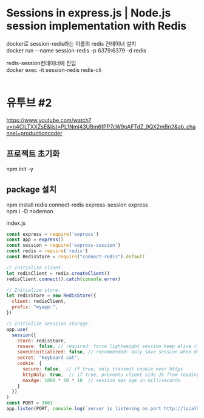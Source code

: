 Sessions in express.js | Node.js session implementation with Redis
==================================================================

docker로 session-redis라는 이름의 redis 컨테이너 설치   
docker run --name session-redis -p 6379:6379 -d redis

redis-session컨테이너에 진입   
docker exec -it session-redis redis-cli
<br><br>    
# 유투브 #2
https://www.youtube.com/watch?v=n4ClLTXXZsE&list=PL1Nml43UBm6fPP7cW9pAFTdZ_9QX2mBn2&ab_channel=productioncoder

## 프로젝트 초기화   
npm init -y

## package 설치   
npm install redis connect-redis express-session express   
npm i -D nodemon   

index.js
```javascript
const express = require('express')
const app = express()
const session = require('express-session')
const redis = require('redis')
const RedisStore = require("connect-redis").default

// Initialize client.
let redisClient = redis.createClient()
redisClient.connect().catch(console.error)

// Initialize store.
let redisStore = new RedisStore({
  client: redisClient,
  prefix: "myapp:",
})

// Initialize sesssion storage.
app.use(
  session({
    store: redisStore,
    resave: false, // required: force lightweight session keep alive (touch)
    saveUninitialized: false, // recommended: only save session when data exists
    secret: "keyboard cat",
    cookie: {
      secure: false,  // if true, only transmit cookie over https
      httpOnly: true,  // if true, prevents client side JS from reading the cookie
      maxAge: 1000 * 60 * 10  // session max age in milliseconds
    }
  })
)
const PORT = 3001
app.listen(PORT, console.log(`server is listening on port http://localhost:${PORT}`))
```




